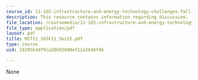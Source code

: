 ```yaml
---
course_id: 11-165-infrastructure-and-energy-technology-challenges-fall-2011
description: This resource contains information regarding discussion.
file_location: /coursemedia/11-165-infrastructure-and-energy-technology-challenges-fall-2011/18295b3df9ca20b92040e512a3646f46_MIT11_165F11_Ses15.pdf
file_type: application/pdf
layout: pdf
title: MIT11_165F11_Ses15.pdf
type: course
uid: 18295b3df9ca20b92040e512a3646f46

---
```

None